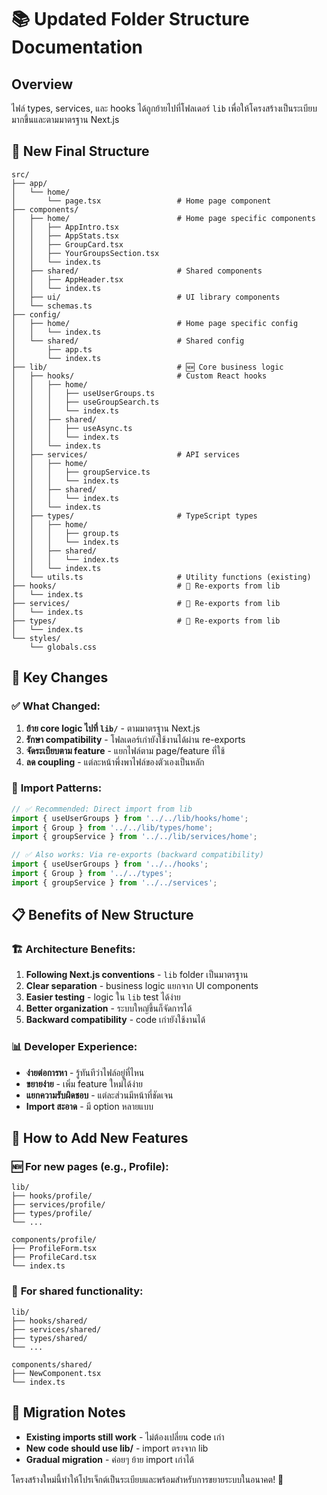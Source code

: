 # 📚 Updated Folder Structure Documentation

## Overview
ไฟล์ types, services, และ hooks ได้ถูกย้ายไปที่โฟลเดอร์ `lib` เพื่อให้โครงสร้างเป็นระเบียบมากขึ้นและตามมาตรฐาน Next.js

## 📁 New Final Structure

```
src/
├── app/
│   └── home/
│       └── page.tsx                 # Home page component
├── components/
│   ├── home/                        # Home page specific components
│   │   ├── AppIntro.tsx
│   │   ├── AppStats.tsx
│   │   ├── GroupCard.tsx
│   │   ├── YourGroupsSection.tsx
│   │   └── index.ts
│   ├── shared/                      # Shared components
│   │   ├── AppHeader.tsx
│   │   └── index.ts
│   ├── ui/                          # UI library components
│   └── schemas.ts
├── config/
│   ├── home/                        # Home page specific config
│   │   └── index.ts
│   └── shared/                      # Shared config
│       ├── app.ts
│       └── index.ts
├── lib/                             # 🆕 Core business logic
│   ├── hooks/                       # Custom React hooks
│   │   ├── home/
│   │   │   ├── useUserGroups.ts
│   │   │   ├── useGroupSearch.ts
│   │   │   └── index.ts
│   │   ├── shared/
│   │   │   ├── useAsync.ts
│   │   │   └── index.ts
│   │   └── index.ts
│   ├── services/                    # API services
│   │   ├── home/
│   │   │   ├── groupService.ts
│   │   │   └── index.ts
│   │   ├── shared/
│   │   │   └── index.ts
│   │   └── index.ts
│   ├── types/                       # TypeScript types
│   │   ├── home/
│   │   │   ├── group.ts
│   │   │   └── index.ts
│   │   ├── shared/
│   │   │   └── index.ts
│   │   └── index.ts
│   └── utils.ts                     # Utility functions (existing)
├── hooks/                           # 🔗 Re-exports from lib
│   └── index.ts
├── services/                        # 🔗 Re-exports from lib
│   └── index.ts
├── types/                           # 🔗 Re-exports from lib
│   └── index.ts
└── styles/
    └── globals.css
```

## 🎯 Key Changes

### ✅ **What Changed:**
1. **ย้าย core logic ไปที่ `lib/`** - ตามมาตรฐาน Next.js
2. **รักษา compatibility** - โฟลเดอร์เก่ายังใช้งานได้ผ่าน re-exports
3. **จัดระเบียบตาม feature** - แยกไฟล์ตาม page/feature ที่ใช้
4. **ลด coupling** - แต่ละหน้าพึ่งพาไฟล์ของตัวเองเป็นหลัก

### 🔄 **Import Patterns:**

```typescript
// ✅ Recommended: Direct import from lib
import { useUserGroups } from '../../lib/hooks/home';
import { Group } from '../../lib/types/home';
import { groupService } from '../../lib/services/home';

// ✅ Also works: Via re-exports (backward compatibility)
import { useUserGroups } from '../../hooks';
import { Group } from '../../types';
import { groupService } from '../../services';
```

## 📋 Benefits of New Structure

### 🏗️ **Architecture Benefits:**
1. **Following Next.js conventions** - `lib` folder เป็นมาตรฐาน
2. **Clear separation** - business logic แยกจาก UI components
3. **Easier testing** - logic ใน `lib` test ได้ง่าย
4. **Better organization** - ระบบใหญ่ขึ้นก็จัดการได้
5. **Backward compatibility** - code เก่ายังใช้งานได้

### 📊 **Developer Experience:**
- **ง่ายต่อการหา** - รู้ทันทีว่าไฟล์อยู่ที่ไหน
- **ขยายง่าย** - เพิ่ม feature ใหม่ได้ง่าย
- **แยกความรับผิดชอบ** - แต่ละส่วนมีหน้าที่ชัดเจน
- **Import สะอาด** - มี option หลายแบบ

## 🚀 How to Add New Features

### 🆕 **For new pages (e.g., Profile):**
```
lib/
├── hooks/profile/
├── services/profile/
├── types/profile/
└── ...

components/profile/
├── ProfileForm.tsx
├── ProfileCard.tsx
└── index.ts
```

### 🔧 **For shared functionality:**
```
lib/
├── hooks/shared/
├── services/shared/
├── types/shared/
└── ...

components/shared/
├── NewComponent.tsx
└── index.ts
```

## 📝 Migration Notes

- **Existing imports still work** - ไม่ต้องเปลี่ยน code เก่า
- **New code should use lib/** - import ตรงจาก lib
- **Gradual migration** - ค่อยๆ ย้าย import เก่าได้

โครงสร้างใหม่นี้ทำให้โปรเจ็กต์เป็นระเบียบและพร้อมสำหรับการขยายระบบในอนาคต! 🎉

